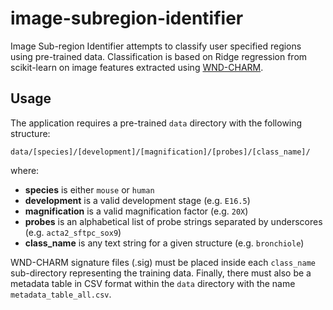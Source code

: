 # image-subregion-identifier

Image Sub-region Identifier attempts to classify user specified regions using 
pre-trained data. Classification is based on Ridge regression from scikit-learn 
on image features extracted using [WND-CHARM](https://github.com/wnd-charm/wnd-charm).

## Usage

The application requires a pre-trained `data` directory with the following structure:

`data/[species]/[development]/[magnification]/[probes]/[class_name]/`

where:

* **species** is either `mouse` or `human`
* **development** is a valid development stage (e.g. `E16.5`)
* **magnification** is a valid magnification factor (e.g. `20X`)
* **probes** is an alphabetical list of probe strings separated by underscores (e.g. ``acta2_sftpc_sox9``)
* **class_name** is any text string for a given structure (e.g. `bronchiole`)

WND-CHARM signature files (.sig) must be placed inside each ``class_name`` sub-directory 
representing the training data. Finally, there must also be a metadata table in CSV format within the `data` 
directory with the name `metadata_table_all.csv`.
